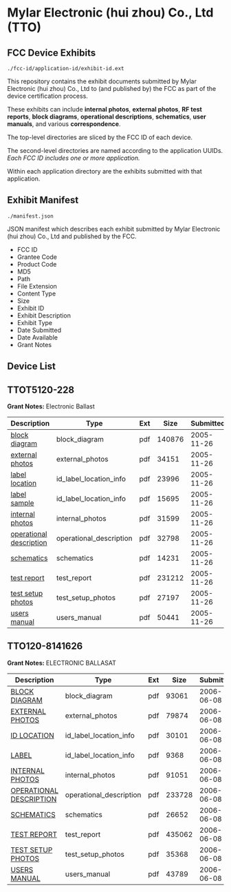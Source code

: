 # Mylar Electronic (hui zhou) Co., Ltd (TTO)
## FCC Device Exhibits

```
./fcc-id/application-id/exhibit-id.ext
```

This repository contains the exhibit documents submitted by Mylar Electronic (hui zhou) Co., Ltd to (and published by) the FCC as part of the device certification process.

These exhibits can include **internal photos**, **external photos**, **RF test reports**, **block diagrams**, **operational descriptions**, **schematics**, **user manuals**, and various **correspondence**.

The top-level directories are sliced by the FCC ID of each device.

The second-level directories are named according to the application UUIDs. *Each FCC ID includes one or more application.*

Within each application directory are the exhibits submitted with that application. 

## Exhibit Manifest

```
./manifest.json
```

JSON manifest which describes each exhibit submitted by Mylar Electronic (hui zhou) Co., Ltd and published by the FCC.

- FCC ID
- Grantee Code
- Product Code
- MD5
- Path
- File Extension
- Content Type
- Size
- Exhibit ID
- Exhibit Description
- Exhibit Type
- Date Submitted
- Date Available
- Grant Notes

## Device List
## TTOT5120-228
**Grant Notes:** Electronic Ballast

| Description | Type | Ext | Size | Submitted | Available |
| ----------- | ---- | --- | ---- | --------- | --------- |
| [block diagram](TTOT5120-228/5420985fdb91879deaf70b8e787e7b69/605950.pdf) | block_diagram | pdf | 140876 | 2005-11-26 | 2005-11-25 |
| [external photos](TTOT5120-228/5420985fdb91879deaf70b8e787e7b69/605951.pdf) | external_photos | pdf | 34151 | 2005-11-26 | 2005-11-25 |
| [label location](TTOT5120-228/5420985fdb91879deaf70b8e787e7b69/605949.pdf) | id_label_location_info | pdf | 23996 | 2005-11-26 | 2005-11-25 |
| [label sample](TTOT5120-228/5420985fdb91879deaf70b8e787e7b69/605955.pdf) | id_label_location_info | pdf | 15695 | 2005-11-26 | 2005-11-25 |
| [internal photos](TTOT5120-228/5420985fdb91879deaf70b8e787e7b69/605952.pdf) | internal_photos | pdf | 31599 | 2005-11-26 | 2005-11-25 |
| [operational description](TTOT5120-228/5420985fdb91879deaf70b8e787e7b69/605953.pdf) | operational_description | pdf | 32798 | 2005-11-26 | 2005-11-25 |
| [schematics](TTOT5120-228/5420985fdb91879deaf70b8e787e7b69/605956.pdf) | schematics | pdf | 14231 | 2005-11-26 | 2005-11-25 |
| [test report](TTOT5120-228/5420985fdb91879deaf70b8e787e7b69/605954.pdf) | test_report | pdf | 231212 | 2005-11-26 | 2005-11-25 |
| [test setup photos](TTOT5120-228/5420985fdb91879deaf70b8e787e7b69/605957.pdf) | test_setup_photos | pdf | 27197 | 2005-11-26 | 2005-11-25 |
| [users manual](TTOT5120-228/5420985fdb91879deaf70b8e787e7b69/605958.pdf) | users_manual | pdf | 50441 | 2005-11-26 | 2005-11-25 |
## TTO120-8141626
**Grant Notes:** ELECTRONIC BALLASAT

| Description | Type | Ext | Size | Submitted | Available |
| ----------- | ---- | --- | ---- | --------- | --------- |
| [BLOCK DIAGRAM](TTO120-8141626/bb45e545c2ef692d4132b8d81dc80f13/666484.pdf) | block_diagram | pdf | 93061 | 2006-06-08 | 2006-06-08 |
| [EXTERNAL PHOTOS](TTO120-8141626/bb45e545c2ef692d4132b8d81dc80f13/666485.pdf) | external_photos | pdf | 79874 | 2006-06-08 | 2006-06-08 |
| [ID LOCATION](TTO120-8141626/bb45e545c2ef692d4132b8d81dc80f13/666486.pdf) | id_label_location_info | pdf | 30101 | 2006-06-08 | 2006-06-08 |
| [LABEL](TTO120-8141626/bb45e545c2ef692d4132b8d81dc80f13/666490.pdf) | id_label_location_info | pdf | 9368 | 2006-06-08 | 2006-06-08 |
| [INTERNAL PHOTOS](TTO120-8141626/bb45e545c2ef692d4132b8d81dc80f13/666487.pdf) | internal_photos | pdf | 91051 | 2006-06-08 | 2006-06-08 |
| [OPERATIONAL DESCRIPTION](TTO120-8141626/bb45e545c2ef692d4132b8d81dc80f13/666488.pdf) | operational_description | pdf | 233728 | 2006-06-08 | 2006-06-08 |
| [SCHEMATICS](TTO120-8141626/bb45e545c2ef692d4132b8d81dc80f13/666491.pdf) | schematics | pdf | 26652 | 2006-06-08 | 2006-06-08 |
| [TEST REPORT](TTO120-8141626/bb45e545c2ef692d4132b8d81dc80f13/666493.pdf) | test_report | pdf | 435062 | 2006-06-08 | 2006-06-08 |
| [TEST SETUP PHOTOS](TTO120-8141626/bb45e545c2ef692d4132b8d81dc80f13/666492.pdf) | test_setup_photos | pdf | 35368 | 2006-06-08 | 2006-06-08 |
| [USERS MANUAL](TTO120-8141626/bb45e545c2ef692d4132b8d81dc80f13/666494.pdf) | users_manual | pdf | 43789 | 2006-06-08 | 2006-06-08 |
